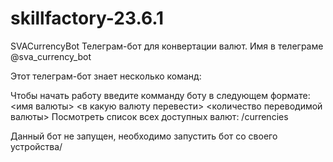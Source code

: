 # skillfactory-23.6.1
SVACurrencyBot
Телеграм-бот для конвертации валют. Имя в телеграме @sva_currency_bot

Этот телеграм-бот знает несколько команд:

Чтобы начать работу введите комманду боту в следующем формате:
<имя валюты> <в какую валюту перевести> <количество переводимой валюты>
Посмотреть список всех доступных валют: /currencies

Данный бот не запущен, необходимо запустить бот со своего устройства/
